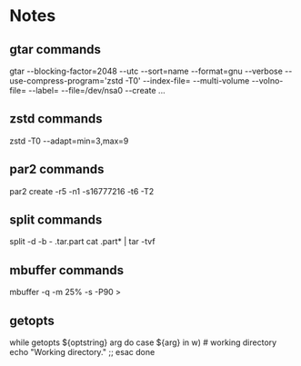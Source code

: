 # Notes
## gtar commands
gtar --blocking-factor=2048 --utc --sort=name --format=gnu --verbose --use-compress-program='zstd -T0' --index-file=<indexfile> --multi-volume --volno-file=<volno-file> --label=<label> --file=/dev/nsa0 --create ...


## zstd commands
zstd -T0 --adapt=min=3,max=9


## par2 commands
par2 create -r5 -n1 -s16777216 -t6 -T2 <file>


## split commands
split -d -b <chunk-size> - <filename>.tar.part
cat <files>.part* | tar -tvf


## mbuffer commands
mbuffer -q -m 25% -s <blocksize> -P90 > <outputfile>

## getopts
while getopts ${optstring} arg
do
    case ${arg} in
        w)  # working directory
            echo "Working directory."
            ;;
    esac
done
